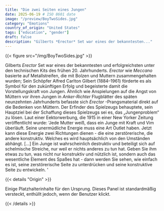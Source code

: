 ```yaml
---
title: "Die zwei Seiten eines Jungen"
date: 2025-06-19 # ISO 8601 date
image: "/preview/BoyTwoSides.jpg"
category: "Emotions"
country_of_origin: "United States"
tags: ["education", "gender"]
draft: false
description: "Gilberts *Erector* Set war eines der bekanntesten..."
---
```




{{< figure src="/img/BoyTwoSides.jpg" >}}

Gilberts *Erector* Set war eines der bekanntesten und erfolgreichsten unter den technischen Kits des frühen 20. Jahrhunderts. *Erector* wie *Meccano* basierte auf Metallstreifen, die mit Bolzen und Muttern zusammengehalten wurden; Sein Schöpfer Alfred Carlton Gilbert (1884–1961) förderte es als Symbol für den zukünftigen Erfolg und begeisterte damit die Vorstellungskraft von Jungen. Ähnlich wie Anspielungen auf die Angst von Müttern vor ihren Jungen in *Anker-Richter* Flugblätter des späten neunzehnten Jahrhunderts befasste sich *Erector* -Prangsmaterial direkt auf die Bedenken von Müttern. Der Erfinder des Spielzeugs behauptete, sein Hauptziel bei der Schaffung dieses Spielzeugs sei es, das „Jungenproblem“ zu lösen. Laut einer Eektorwerbung, die 1915 in einer New Yorker Zeitung veröffentlicht wurde:
'Jede Mutter weiß, dass ein Junge mit Kraft und Vim überläuft. Seine unermüdliche Energie muss eine Art Outlet haben. Jetzt kann diese Energie zwei Richtungen dienen - die eine zerstörerische, die andere konstruktiv. Welches es wird hauptsächlich von den Umständen abhängt. […] Ein Junge ist wahrscheinlich destruktiv und beteiligt sich auf schelmische Streiche, nur weil er nichts anderes zu tun hat. Geben Sie ihm etwas zu tun, was nicht nur konstruktiv und nützlich ist, sondern auch das wesentliche Element des Spaßes hat - dann werden Sie sehen, wie einfach es ist, seine zerstörerische Seite zu unterdrücken und seine konstruktive Seite zu entwickeln. '

{{< details "Origin" >}}

Einige Platzhalterinhalte für den Ursprung. Dieses Panel ist standardmäßig versteckt, enthüllt jedoch, wenn der Benutzer klickt.

{{< /details >}}

